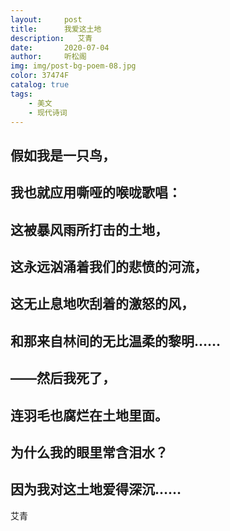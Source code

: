 ```yaml
---
layout:     post
title:      我爱这土地
description:   艾青
date:       2020-07-04
author:     听松阁
img: img/post-bg-poem-08.jpg
color: 37474F
catalog: true
tags:
    - 美文
    - 现代诗词
---
```


## 假如我是一只鸟，
## 我也就应用嘶哑的喉咙歌唱：
## 这被暴风雨所打击的土地，
## 这永远汹涌着我们的悲愤的河流，
## 这无止息地吹刮着的激怒的风，
## 和那来自林间的无比温柔的黎明……
## ——然后我死了，
## 连羽毛也腐烂在土地里面。
## 为什么我的眼里常含泪水？
## 因为我对这土地爱得深沉……

艾青